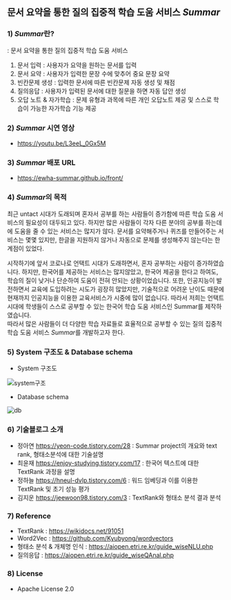 ## 문서 요약을 통한 질의 집중적 학습 도움 서비스 *Summar*

### 1) *Summar*란?
: 문서 요약을 통한 질의 집중적 학습 도움 서비스
1. 문서 입력 : 사용자가 요약을 원하는 문서를 입력
2. 문서 요약 : 사용자가 입력한 문장 수에 맞추어 중요 문장 요약
3. 빈칸문제 생성 : 입력한 문서에 따른 빈칸문제 자동 생성 및 채점
4. 질의응답 : 사용자가 입력된 문서에 대한 질문을 하면 자동 답안 생성
5. 오답 노트 & 자가학습 : 문제 유형과 과목에 따른 개인 오답노트 제공 및 스스로 학습이 가능한 자가학습 기능 제공

### 2) *Summar* 시연 영상
- https://youtu.be/L3eeL_0Gx5M

### 3) *Summar* 배포 URL
- https://ewha-summar.github.io/front/

### 4) *Summar*의 목적
최근 untact 시대가 도래되며 혼자서 공부를 하는 사람들이 증가함에 따른 학습 도움 서비스의 필요성이 대두되고 있다.
하지만 많은 사람들이 각자 다른 분야의 공부를 하는데에 도움을 줄 수 있는 서비스는 많지가 않다. 문서를 요약해주거나 퀴즈를 만들어주는 서비스는 몇몇 있지만, 한글을 지원하지 않거나 자동으로 문제를 생성해주지 않는다는 한계점이 있었다.

시작하기에 앞서 코로나로 언택트 시대가 도래하면서, 혼자 공부하는 사람이 증가하였습니다. 하지만, 한국어를 제공하는 서비스는 많지않았고, 한국어 제공을 한다고 하여도, 학습의 질이 낮거나 단순하여 도움이 전혀 안되는 상황이었습니다. 또한, 인공지능이 발전하면서 교육에 도입하려는 시도가 굉장히 많았지만, 기술적으로 어려운 난이도 때문에 현재까지 인공지능을 이용한 교육서비스가 시중에 많이 없습니다. 따라서 저희는 언택트 시대에 학생들이 스스로 공부할 수 있는 한국어 학습 도움 서비스인 Summar를 제작하였습니다.  
따라서 많은 사람들이 더 다양한 학습 자료들로 효율적으로 공부할 수 있는 질의 집중적 학습 도움 서비스 *Summar*를 개발하고자 한다.

### 5) System 구조도 & Database schema
- System 구조도

![system구조](https://user-images.githubusercontent.com/66114269/101778175-dbfd1080-3b36-11eb-979d-662ae505e0ef.png)

- Database schema

![db](https://user-images.githubusercontent.com/66114269/101778429-31392200-3b37-11eb-9384-8ba32ad5ff28.png)

### 6) 기술블로그 소개
- 정아연 https://yeon-code.tistory.com/28
  : Summar project의 개요와 text rank, 형태소분석에 대한 기술설명
- 최윤재 https://enjoy-studying.tistory.com/17
  : 한국어 텍스트에 대한 TextRank 과정을 설명
- 정하늘 https://hneul-dvlp.tistory.com/6
  : 워드 임베딩과 이를 이용한 TextRank 및 초기 성능 평가
- 김지운 https://jeewoon98.tistory.com/3
  : TextRank와 형태소 분석 결과 분석
  

### 7) Reference
- TextRank : https://wikidocs.net/91051
- Word2Vec : https://github.com/Kyubyong/wordvectors
- 형태소 분석 & 개체명 인식 : https://aiopen.etri.re.kr/guide_wiseNLU.php
- 질의응답 : https://aiopen.etri.re.kr/guide_wiseQAnal.php

### 8) License
- Apache License 2.0
